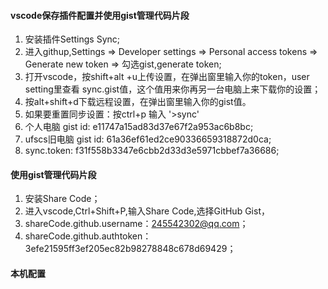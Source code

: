 #### vscode保存插件配置并使用gist管理代码片段
1. 安装插件Settings Sync;
2. 进入githup,Settings => Developer settings => Personal access tokens => Generate new token => 勾选gist,generate token;
3. 打开vscode，按shift+alt +u上传设置，在弹出窗里输入你的token，user setting里查看 sync.gist值，这个值用来你再另一台电脑上来下载你的设置；
4. 按alt+shift+d下载远程设置，在弹出窗里输入你的gist值。
5. 如果要重置同步设置：按ctrl+p  输入  '>sync'  
6. 个人电脑 gist id: e11747a15ad83d37e67f2a953ac6b8bc;
7. ufscs旧电脑 gist id: 61a36ef61ed2ce90336659318872d0ca;
8. sync.token: f31f558b3347e6cbb2d33d3e5971cbbef7a36686;


#### 使用gist管理代码片段
1. 安装Share Code；
2. 进入vscode,Ctrl+Shift+P,输入Share Code,选择GitHub Gist，
3. shareCode.github.username：245542302@qq.com；
4. shareCode.github.authtoken： 3efe21595ff3ef205ec82b98278848c678d69429；

#### 本机配置
       

